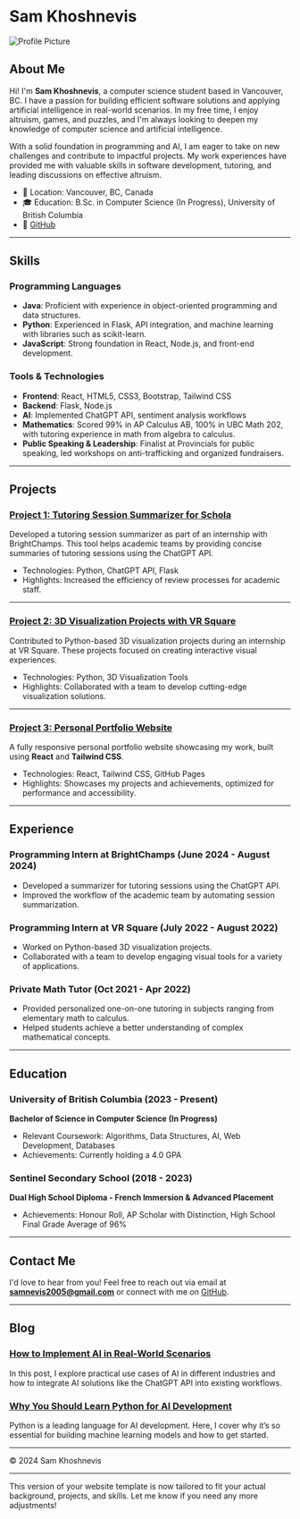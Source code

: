 # Sam Khoshnevis

![Profile Picture](/grad-photo.jpg)

## About Me

Hi! I'm **Sam Khoshnevis**, a computer science student based in Vancouver, BC. I have a passion for building efficient software solutions and applying artificial intelligence in real-world scenarios. In my free time, I enjoy altruism, games, and puzzles, and I'm always looking to deepen my knowledge of computer science and artificial intelligence.

With a solid foundation in programming and AI, I am eager to take on new challenges and contribute to impactful projects. My work experiences have provided me with valuable skills in software development, tutoring, and leading discussions on effective altruism.

- 📍 Location: Vancouver, BC, Canada
- 🎓 Education: B.Sc. in Computer Science (In Progress), University of British Columbia
- 💼 [GitHub](https://github.com/samnevis)

---

## Skills

### Programming Languages

- **Java**: Proficient with experience in object-oriented programming and data structures.
- **Python**: Experienced in Flask, API integration, and machine learning with libraries such as scikit-learn.
- **JavaScript**: Strong foundation in React, Node.js, and front-end development.

### Tools & Technologies

- **Frontend**: React, HTML5, CSS3, Bootstrap, Tailwind CSS
- **Backend**: Flask, Node.js
- **AI**: Implemented ChatGPT API, sentiment analysis workflows
- **Mathematics**: Scored 99% in AP Calculus AB, 100% in UBC Math 202, with tutoring experience in math from algebra to calculus.
- **Public Speaking & Leadership**: Finalist at Provincials for public speaking, led workshops on anti-trafficking and organized fundraisers.

---

## Projects

### [Project 1: Tutoring Session Summarizer for Schola](https://github.com/samnevis)

Developed a tutoring session summarizer as part of an internship with BrightChamps. This tool helps academic teams by providing concise summaries of tutoring sessions using the ChatGPT API.

- Technologies: Python, ChatGPT API, Flask
- Highlights: Increased the efficiency of review processes for academic staff.

---

### [Project 2: 3D Visualization Projects with VR Square](https://github.com/samnevis)

Contributed to Python-based 3D visualization projects during an internship at VR Square. These projects focused on creating interactive visual experiences.

- Technologies: Python, 3D Visualization Tools
- Highlights: Collaborated with a team to develop cutting-edge visualization solutions.

---

### [Project 3: Personal Portfolio Website](https://github.com/samnevis/portfolio)

A fully responsive personal portfolio website showcasing my work, built using **React** and **Tailwind CSS**.

- Technologies: React, Tailwind CSS, GitHub Pages
- Highlights: Showcases my projects and achievements, optimized for performance and accessibility.

---

## Experience

### Programming Intern at BrightChamps (June 2024 - August 2024)

- Developed a summarizer for tutoring sessions using the ChatGPT API.
- Improved the workflow of the academic team by automating session summarization.

### Programming Intern at VR Square (July 2022 - August 2022)

- Worked on Python-based 3D visualization projects.
- Collaborated with a team to develop engaging visual tools for a variety of applications.

### Private Math Tutor (Oct 2021 - Apr 2022)

- Provided personalized one-on-one tutoring in subjects ranging from elementary math to calculus.
- Helped students achieve a better understanding of complex mathematical concepts.

---

## Education

### University of British Columbia (2023 - Present)
**Bachelor of Science in Computer Science (In Progress)**

- Relevant Coursework: Algorithms, Data Structures, AI, Web Development, Databases
- Achievements: Currently holding a 4.0 GPA

### Sentinel Secondary School (2018 - 2023)
**Dual High School Diploma - French Immersion & Advanced Placement**

- Achievements: Honour Roll, AP Scholar with Distinction, High School Final Grade Average of 96%

---

## Contact Me

I'd love to hear from you! Feel free to reach out via email at **[samnevis2005@gmail.com](mailto:samnevis2005@gmail.com)** or connect with me on [GitHub](https://github.com/samnevis).

---

## Blog

### [How to Implement AI in Real-World Scenarios](https://samnevis.dev/blog/implementing-ai)

In this post, I explore practical use cases of AI in different industries and how to integrate AI solutions like the ChatGPT API into existing workflows.

### [Why You Should Learn Python for AI Development](https://samnevis.dev/blog/learn-python-ai)

Python is a leading language for AI development. Here, I cover why it’s so essential for building machine learning models and how to get started.

---

© 2024 Sam Khoshnevis

---

This version of your website template is now tailored to fit your actual background, projects, and skills. Let me know if you need any more adjustments!

